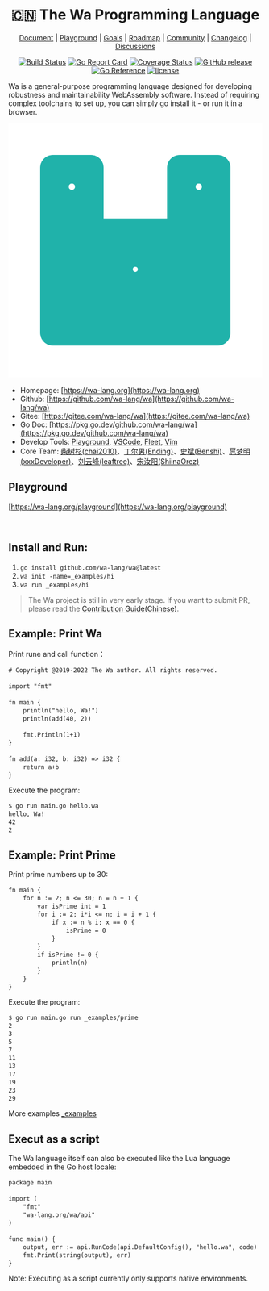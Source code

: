 <div align="center">
<h1>🇨🇳 The Wa Programming Language</h1>

[Document](https://wa-lang.org) | [Playground](https://wa-lang.org/playground) | [Goals](https://wa-lang.org/goals.html) | [Roadmap](https://wa-lang.org/smalltalk/st0002.html) | [Community](https://wa-lang.org/community) | [Changelog](https://wa-lang.org/changelog.html) | [Discussions](https://github.com/wa-lang/wa/discussions)


</div>
<div align="center">

[![Build Status](https://github.com/wa-lang/wa/actions/workflows/wa.yml/badge.svg)](https://github.com/wa-lang/wa/actions/workflows/wa.yml)
[![Go Report Card](https://goreportcard.com/badge/github.com/wa-lang/wa)](https://goreportcard.com/report/github.com/wa-lang/wa)
[![Coverage Status](https://coveralls.io/repos/github/wa-lang/wa/badge.svg)](https://coveralls.io/github/wa-lang/wa)
[![GitHub release](https://img.shields.io/github/v/tag/wa-lang/wa.svg?label=release)](https://github.com/wa-lang/wa/releases)
[![Go Reference](https://pkg.go.dev/badge/github.com/wa-lang/wa.svg)](https://pkg.go.dev/github.com/wa-lang/wa)
[![license](https://img.shields.io/github/license/wa-lang/wa.svg)](https://github.com/wa-lang/wa/blob/master/LICENSE)

</div>

Wa is a general-purpose programming language designed for developing robustness and maintainability WebAssembly software.
Instead of requiring complex toolchains to set up, you can simply go install it - or run it in a browser.

![](docs/images/logo/logo-animate1.svg)

- Homepage: [https://wa-lang.org](https://wa-lang.org)
- Github: [https://github.com/wa-lang/wa](https://github.com/wa-lang/wa)
- Gitee:  [https://gitee.com/wa-lang/wa](https://gitee.com/wa-lang/wa)
- Go Doc: [https://pkg.go.dev/github.com/wa-lang/wa](https://pkg.go.dev/github.com/wa-lang/wa)
- Develop Tools: [Playground](https://wa-lang.org/playground), [VSCode](https://marketplace.visualstudio.com/items?itemName=xxxDeveloper.vscode-wa), [Fleet](https://github.com/wa-lang/fleet-wa), [Vim](https://github.com/wa-lang/vim-wa)
- Core Team: [柴树杉(chai2010)](https://github.com/chai2010)、[丁尔男(Ending)](https://github.com/3dgen)、[史斌(Benshi)](https://github.com/benshi001)、[扈梦明(xxxDeveloper)](https://github.com/xxxDeveloper)、[刘云峰(leaftree)](https://github.com/leaftree)、[宋汝阳(ShiinaOrez)](https://github.com/ShiinaOrez)

## Playground

[https://wa-lang.org/playground](https://wa-lang.org/playground)

![[![](https://wa-lang.org/smalltalk/images/st0011-01.png)](https://wa-lang.org/playground)](https://wa-lang.org/static/images/playground.gif)


## Install and Run:

1. `go install github.com/wa-lang/wa@latest`
2. `wa init -name=_examples/hi`
3. `wa run _examples/hi`

> The Wa project is still in very early stage. If you want to submit PR, please read the [Contribution Guide(Chinese)](https://wa-lang.org/community/contribute.html).

## Example: Print Wa

Print rune and call function：

```wa
# Copyright @2019-2022 The Wa author. All rights reserved.

import "fmt"

fn main {
	println("hello, Wa!")
	println(add(40, 2))

	fmt.Println(1+1)
}

fn add(a: i32, b: i32) => i32 {
	return a+b
}
```

Execute the program:

```
$ go run main.go hello.wa 
hello, Wa!
42
2
```

## Example: Print Prime

Print prime numbers up to 30:

```
fn main {
	for n := 2; n <= 30; n = n + 1 {
		var isPrime int = 1
		for i := 2; i*i <= n; i = i + 1 {
			if x := n % i; x == 0 {
				isPrime = 0
			}
		}
		if isPrime != 0 {
			println(n)
		}
	}
}
```

Execute the program:

```
$ go run main.go run _examples/prime
2
3
5
7
11
13
17
19
23
29
```

More examples [_examples](_examples)

## Execut as a script

The Wa language itself can also be executed like the Lua language embedded in the Go host locale:

```
package main

import (
	"fmt"
	"wa-lang.org/wa/api"
)

func main() {
	output, err := api.RunCode(api.DefaultConfig(), "hello.wa", code)
	fmt.Print(string(output), err)
}
```

Note: Executing as a script currently only supports native environments.
